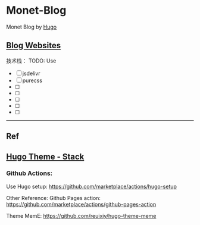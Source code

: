 # Monet-Blog

Monet Blog by [Hugo](https://gohugo.io/)


## [Blog Websites](https://monet.caitou.org)


技术栈：
TODO: Use
- [ ] jsdelivr
- [ ] purecss
- [ ]
- [ ]
- [ ]
- [ ]
- [ ]


----------------------------------------------------------------
## Ref

##  [Hugo Theme - Stack](https://docs.stack.jimmycai.com/zh/)

### Github  Actions:
Use Hugo setup: https://github.com/marketplace/actions/hugo-setup


Other Reference:
Github Pages action: https://github.com/marketplace/actions/github-pages-action

Theme MemE: https://github.com/reuixiy/hugo-theme-meme
